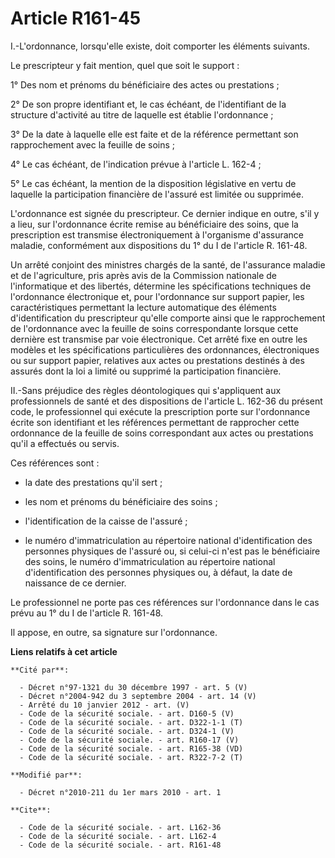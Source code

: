 # Article R161-45

I.-L'ordonnance, lorsqu'elle existe, doit comporter les éléments suivants. 

Le prescripteur y fait mention, quel que soit le support : 

1° Des nom et prénoms du bénéficiaire des actes ou prestations ; 

2° De son propre identifiant et, le cas échéant, de l'identifiant de la structure d'activité au titre de laquelle est établie
l'ordonnance ; 

3° De la date à laquelle elle est faite et de la référence permettant son rapprochement avec la feuille de soins ; 

4° Le cas échéant, de l'indication prévue à l'article L. 162-4 ; 

5° Le cas échéant, la mention de la disposition législative en vertu de laquelle la participation financière de l'assuré est
limitée ou supprimée.

L'ordonnance est signée du prescripteur. Ce dernier indique en outre, s'il y a lieu, sur l'ordonnance écrite remise au
bénéficiaire des soins, que la prescription est transmise électroniquement à l'organisme d'assurance maladie, conformément
aux dispositions du 1° du I de l'article R. 161-48. 

Un arrêté conjoint des ministres chargés de la santé, de l'assurance maladie et de l'agriculture, pris après avis de la
Commission nationale de l'informatique et des libertés, détermine les spécifications techniques de l'ordonnance électronique
et, pour l'ordonnance sur support papier, les caractéristiques permettant la lecture automatique des éléments
d'identification du prescripteur qu'elle comporte ainsi que le rapprochement de l'ordonnance avec la feuille de soins
correspondante lorsque cette dernière est transmise par voie électronique. Cet arrêté fixe en outre les modèles et les
spécifications particulières des ordonnances, électroniques ou sur support papier, relatives aux actes ou prestations
destinés à des assurés dont la loi a limité ou supprimé la participation financière. 

II.-Sans préjudice des règles déontologiques qui s'appliquent aux professionnels de santé et des dispositions de l'article L.
162-36 du présent code, le professionnel qui exécute la prescription porte sur l'ordonnance écrite son identifiant et les
références permettant de rapprocher cette ordonnance de la feuille de soins correspondant aux actes ou prestations qu'il a
effectués ou servis. 

Ces références sont :

- la date des prestations qu'il sert ;

- les nom et prénoms du bénéficiaire des soins ;

- l'identification de la caisse de l'assuré ;

- le numéro d'immatriculation au répertoire national d'identification des personnes physiques de l'assuré ou, si celui-ci
n'est pas le bénéficiaire des soins, le numéro d'immatriculation au répertoire national d'identification des personnes
physiques ou, à défaut, la date de naissance de ce dernier. 

Le professionnel ne porte pas ces références sur l'ordonnance dans le cas prévu au 1° du I de l'article R. 161-48. 

Il appose, en outre, sa signature sur l'ordonnance.

**Liens relatifs à cet article**

	**Cité par**:

	  - Décret n°97-1321 du 30 décembre 1997 - art. 5 (V)
	  - Décret n°2004-942 du 3 septembre 2004 - art. 14 (V)
	  - Arrêté du 10 janvier 2012 - art. (V)
	  - Code de la sécurité sociale. - art. D160-5 (V)
	  - Code de la sécurité sociale. - art. D322-1-1 (T)
	  - Code de la sécurité sociale. - art. D324-1 (V)
	  - Code de la sécurité sociale. - art. R160-17 (V)
	  - Code de la sécurité sociale. - art. R165-38 (VD)
	  - Code de la sécurité sociale. - art. R322-7-2 (T)

	**Modifié par**:

	  - Décret n°2010-211 du 1er mars 2010 - art. 1

	**Cite**:

	  - Code de la sécurité sociale. - art. L162-36
	  - Code de la sécurité sociale. - art. L162-4
	  - Code de la sécurité sociale. - art. R161-48
